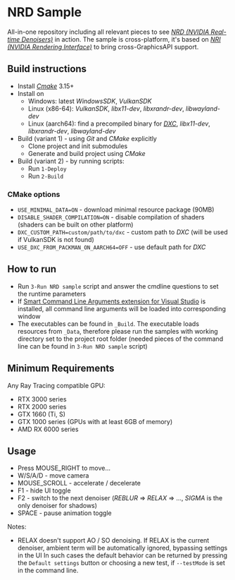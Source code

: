 # NRD Sample

All-in-one repository including all relevant pieces to see [*NRD (NVIDIA Real-time Denoisers)*](https://github.com/NVIDIAGameWorks/RayTracingDenoiser) in action. The sample is cross-platform, it's based on [*NRI (NVIDIA Rendering Interface)*](https://github.com/NVIDIAGameWorks/NRI) to bring cross-GraphicsAPI support.

## Build instructions

- Install [*Cmake*](https://cmake.org/download/) 3.15+
- Install on
    - Windows: latest *WindowsSDK*, *VulkanSDK*
    - Linux (x86-64): *VulkanSDK*, *libx11-dev*, *libxrandr-dev*, *libwayland-dev*
    - Linux (aarch64): find a precompiled binary for [*DXC*](https://github.com/microsoft/DirectXShaderCompiler), *libx11-dev*, *libxrandr-dev*, *libwayland-dev*
- Build (variant 1) - using *Git* and *CMake* explicitly
    - Clone project and init submodules
    - Generate and build project using *CMake*
- Build (variant 2) - by running scripts:
    - Run `1-Deploy`
    - Run `2-Build`

### CMake options

- `USE_MINIMAL_DATA=ON` - download minimal resource package (90MB)
- `DISABLE_SHADER_COMPILATION=ON` - disable compilation of shaders (shaders can be built on other platform)
- `DXC_CUSTOM_PATH=custom/path/to/dxc` - custom path to *DXC* (will be used if VulkanSDK is not found)
- `USE_DXC_FROM_PACKMAN_ON_AARCH64=OFF` - use default path for *DXC*

## How to run

- Run `3-Run NRD sample` script and answer the cmdline questions to set the runtime parameters
- If [Smart Command Line Arguments extension for Visual Studio](https://marketplace.visualstudio.com/items?itemName=MBulli.SmartCommandlineArguments) is installed, all command line arguments will be loaded into corresponding window
- The executables can be found in `_Build`. The executable loads resources from `_Data`, therefore please run the samples with working directory set to the project root folder (needed pieces of the command line can be found in `3-Run NRD sample` script)

## Minimum Requirements

Any Ray Tracing compatible GPU:
- RTX 3000 series
- RTX 2000 series
- GTX 1660 (Ti, S)
- GTX 1000 series (GPUs with at least 6GB of memory)
- AMD RX 6000 series

## Usage

- Press MOUSE_RIGHT to move...
- W/S/A/D - move camera
- MOUSE_SCROLL - accelerate / decelerate
- F1 - hide UI toggle
- F2 - switch to the next denoiser (*REBLUR* => *RELAX* => ..., *SIGMA* is the only denoiser for shadows)
- SPACE - pause animation toggle

Notes:
- RELAX doesn't support AO / SO denoising. If RELAX is the current denoiser, ambient term will be automatically ignored, bypassing settings in the UI In such cases the default behavior can be returned by pressing the `Default settings` button or choosing a new test, if `--testMode` is set in the command line.
